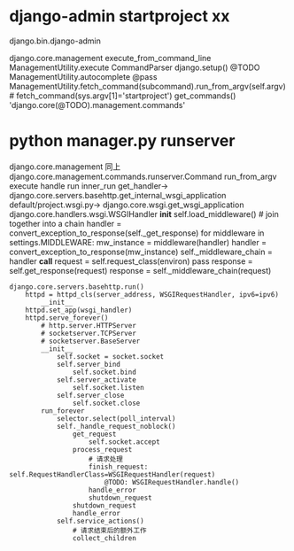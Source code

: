 # django-admin startproject xx
django.bin.django-admin

django.core.management
	execute_from_command_line
	ManagementUtility.execute
		CommandParser
		django.setup()
			@TODO
		ManagementUtility.autocomplete
			@pass
		ManagementUtility.fetch_command(subcommand).run_from_argv(self.argv)
			# fetch_command(sys.argv[1]='startproject')
			get_commands()
				'django.core(@TODO).management.commands'

# python manager.py runserver
django.core.management 同上
django.core.management.commands.runserver.Command
	run_from_argv
	execute
	handle
	run
	inner_run
	get_handler-> django.core.servers.basehttp.get_internal_wsgi_application
		default/project.wsgi.py-> django.core.wsgi.get_wsgi_application
			django.core.handlers.wsgi.WSGIHandler
				__init__
					self.load_middleware()
						# join together into a chain
					        handler = convert_exception_to_response(self._get_response)
						for middleware in settings.MIDDLEWARE:
							mw_instance = middleware(handler)
							handler = convert_exception_to_response(mw_instance)
						self._middleware_chain = handler
				__call__
					request = self.request_class(environ)
						pass
					response = self.get_response(request)
						response = self._middleware_chain(request)
						
	django.core.servers.basehttp.run()
		httpd = httpd_cls(server_address, WSGIRequestHandler, ipv6=ipv6)
			__init__
		httpd.set_app(wsgi_handler)
		httpd.serve_forever()
			# http.server.HTTPServer
			# socketserver.TCPServer
			# socketserver.BaseServer
			__init__
				self.socket = socket.socket
				self.server_bind
					self.socket.bind
				self.server_activate
					self.socket.listen
				self.server_close
					self.socket.close
			run_forever
				selector.select(poll_interval)
				self._handle_request_noblock()
					get_request
						self.socket.accept
					process_request
						# 请求处理
						finish_request: self.RequestHandlerClass=WSGIRequestHandler(request)
							@TODO: WSGIRequestHandler.handle()
						handle_error
						shutdown_request
					shutdown_request
					handle_error
				self.service_actions()
					# 请求结束后的额外工作
					collect_children
	

